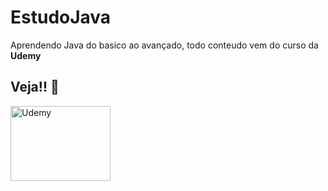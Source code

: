 # EstudoJava
Aprendendo Java do basico ao avançado, todo conteudo vem do curso da **Udemy**
<br>
## Veja!! 🤖
<a href = "https://www.udemy.com/course/fundamentos-de-programacao-com-java/" target="_blank">
<img align="center" src="https://about.udemy.com/wp-content/themes/wp-about-v4/assets/images/udemy-logo.svg" alt="Udemy" height="120" width="160" />
</a>
